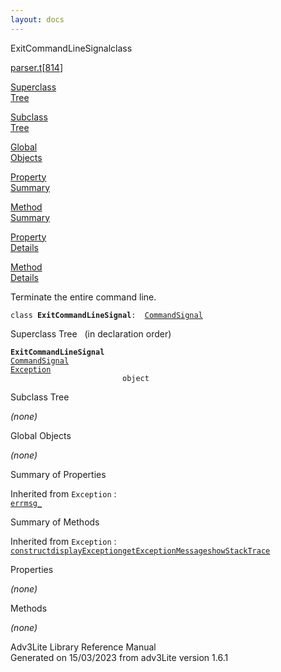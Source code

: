 ```yaml
---
layout: docs
---
```

<span class="title">ExitCommandLineSignal</span><span class="type">class</span>

[parser.t](../file/parser.t.html)\[[814](../source/parser.t.html#814)\]

[Superclass  
Tree](#_SuperClassTree_)

[Subclass  
Tree](#_SubClassTree_)

[Global  
Objects](#_ObjectSummary_)

[Property  
Summary](#_PropSummary_)

[Method  
Summary](#_MethodSummary_)

[Property  
Details](#_Properties_)

[Method  
Details](#_Methods_)

<div class="fdesc">

Terminate the entire command line.

`class `**`ExitCommandLineSignal`**` :   `[`CommandSignal`](../object/CommandSignal.html)

</div>

<span id="_SuperClassTree_"></span>

<div class="mjhd">

<span class="hdln">Superclass Tree</span>   (in declaration order)

</div>

**`ExitCommandLineSignal`**  
[`CommandSignal`](../object/CommandSignal.html)  
[`Exception`](../object/Exception.html)  
`                         object`  
<span id="_SubClassTree_"></span>

<div class="mjhd">

<span class="hdln">Subclass Tree</span>  

</div>

*(none)* <span id="_ObjectSummary_"></span>

<div class="mjhd">

<span class="hdln">Global Objects</span>  

</div>

*(none)* <span id="_PropSummary_"></span>

<div class="mjhd">

<span class="hdln">Summary of Properties</span>  

</div>





Inherited from `Exception` :  
[`errmsg_`](../object/Exception.html#errmsg_)

<span id="_MethodSummary_"></span>

<div class="mjhd">

<span class="hdln">Summary of Methods</span>  

</div>





Inherited from `Exception` :  
[`construct`](../object/Exception.html#construct)[`displayException`](../object/Exception.html#displayException)[`getExceptionMessage`](../object/Exception.html#getExceptionMessage)[`showStackTrace`](../object/Exception.html#showStackTrace)

<span id="_Properties_"></span>

<div class="mjhd">

<span class="hdln">Properties</span>  

</div>

*(none)* <span id="_Methods_"></span>

<div class="mjhd">

<span class="hdln">Methods</span>  

</div>

*(none)*

<div class="ftr">

Adv3Lite Library Reference Manual  
Generated on 15/03/2023 from adv3Lite version 1.6.1

</div>
